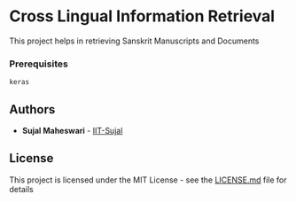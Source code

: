 # Cross Lingual Information Retrieval

This project helps in retrieving Sanskrit Manuscripts and Documents


### Prerequisites


```
keras

```

## Authors

* **Sujal Maheswari** - [IIT-Sujal](https://github.com/IIT-Sujal)

## License

This project is licensed under the MIT License - see the [LICENSE.md](LICENSE.md) file for details

